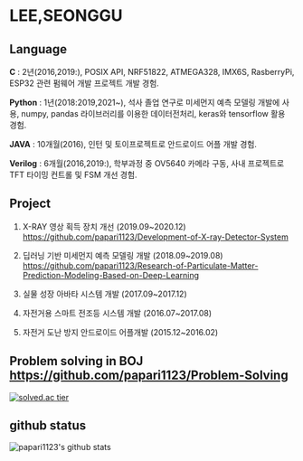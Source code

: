 # LEE,SEONGGU

## Language

**C** :  2년(2016,2019:), POSIX API, NRF51822, ATMEGA328, IMX6S, RasberryPi, ESP32 관련 펌웨어 개발 프로젝트 개발 경험.

**Python** : 1년(2018:2019,2021~), 석사 졸업 연구로 미세먼지 예측 모델링 개발에 사용, numpy, pandas 라이브러리를 이용한 데이터전처리, keras와 tensorflow 활용 경험.

**JAVA** : 10개월(2016), 인턴 및 토이프로젝트로 안드로이드 어플 개발 경험.

**Verilog** : 6개월(2016,2019:), 학부과정 중 OV5640 카메라 구동, 사내 프로젝트로 TFT 타이밍 컨트롤 및 FSM 개선 경험.




## Project

1. X-RAY 영상 획득 장치 개선 (2019.09~2020.12)
  https://github.com/papari1123/Development-of-X-ray-Detector-System


2. 딥러닝 기반 미세먼지 예측 모델링 개발 (2018.09~2019.08)
  https://github.com/papari1123/Research-of-Particulate-Matter-Prediction-Modeling-Based-on-Deep-Learning


3. 실물 성장 아바타 시스템 개발 (2017.09~2017.12)


4. 자전거용 스마트 전조등 시스템 개발 (2016.07~2017.08)


5. 자전거 도난 방지 안드로이드 어플개발 (2015.12~2016.02)


## Problem solving in BOJ   https://github.com/papari1123/Problem-Solving
[![solved.ac tier](http://mazassumnida.wtf/api/generate_badge?boj=dltjdrn1123)](https://solved.ac/dltjdrn1123)    <br/>
## github status
![papari1123's github stats](https://github-readme-stats.vercel.app/api?username=papari1123&show_icons=true)




<!--
**papari1123/papari1123** is a ✨ _special_ ✨ repository because its `README.md` (this file) appears on your GitHub profile.

Here are some ideas to get you started:

- 🔭 I’m currently working on ...
- 🌱 I’m currently learning ...
- 👯 I’m looking to collaborate on ...
- 🤔 I’m looking for help with ...
- 💬 Ask me about ...
- 📫 How to reach me: ...
- 😄 Pronouns: ...
- ⚡ Fun fact: ...
-->
